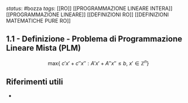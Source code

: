 *status*: #bozza 
*tags*: [[RO]] [[PROGRAMMAZIONE LINEARE INTERA]] [[PROGRAMMAZIONE LINEARE]] [[DEFINIZIONI RO]] [[DEFINIZIONI MATEMATICHE PURE RO]]

## 1.1 - Definizione - Problema di Programmazione Lineare Mista (PLM)

$$
\text{max} \{ \ c' x' + c'' x'' : A' x' + A'' x'' \leq b, \ x' \in \mathbb{Z}^n\}
$$

## Riferimenti utili

* 